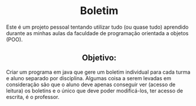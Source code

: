 <h1 align="center" text-weight="bold">Boletim</h1>
<p>Este é um projeto pessoal tentando utilizar tudo (ou quase tudo) aprendido durante as minhas aulas da faculdade de programação orientada a objetos (POO).</p>

<h2 align="center" text-weight="bold">Objetivo:</h2>
<p>Criar um programa em java que gere um boletim individual para cada turma e aluno separado por disciplina. Algumas coisa a serem levadas em consideração são que o aluno deve apenas conseguir ver (acesso de leitura) os boletins e o único que deve poder modificá-los, ter acesso de escrita, é o professor.</p>
